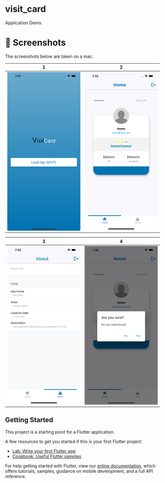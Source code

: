 # visit_card

Application Demo.

# 📸 Screenshots
The screenshots below are taken on a mac.

| 1 | 2|
|------|-------|
|<img src="assets/screenshots/1.png" width="300">|<img src="assets/screenshots/2.png" width="300">|

| 3 | 4|
|------|-------|
|<img src="assets/screenshots/3.png" width="300">|<img src="assets/screenshots/4.png" width="300">|

## Getting Started

This project is a starting point for a Flutter application.

A few resources to get you started if this is your first Flutter project:

- [Lab: Write your first Flutter app](https://flutter.dev/docs/get-started/codelab)
- [Cookbook: Useful Flutter samples](https://flutter.dev/docs/cookbook)

For help getting started with Flutter, view our
[online documentation](https://flutter.dev/docs), which offers tutorials,
samples, guidance on mobile development, and a full API reference.
